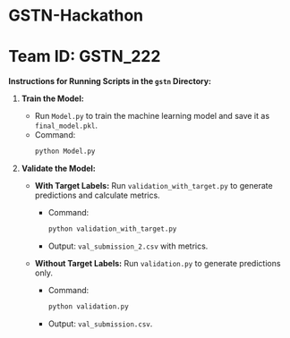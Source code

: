 # GSTN-Hackathon
# Team ID: GSTN_222

**Instructions for Running Scripts in the `gstn` Directory:**

1. **Train the Model:**
   - Run `Model.py` to train the machine learning model and save it as `final_model.pkl`.
   - Command: 
     ```bash
     python Model.py
     ```

2. **Validate the Model:**
   - **With Target Labels:** Run `validation_with_target.py` to generate predictions and calculate metrics.
     - Command:
       ```bash
       python validation_with_target.py
       ```
     - Output: `val_submission_2.csv` with metrics.

   - **Without Target Labels:** Run `validation.py` to generate predictions only.
     - Command:
       ```bash
       python validation.py
       ```
     - Output: `val_submission.csv`. 
